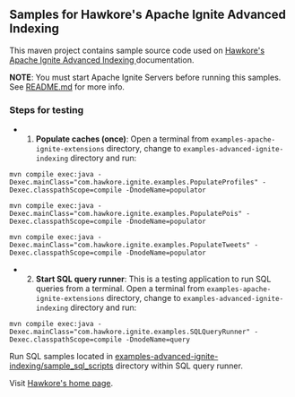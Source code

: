 ## Samples for Hawkore's Apache Ignite Advanced Indexing

This maven project contains sample source code used on [Hawkore's Apache Ignite Advanced Indexing
](https://docs.hawkore.com/private/apache-ignite-advanced-indexing) documentation.

**NOTE**: You must start Apache Ignite Servers before running this samples. See [README.md](../ignite-server-node-test/README.md) for more info.

### Steps for testing

- 1. **Populate caches (once)**: Open a terminal from `examples-apache-ignite-extensions` directory, change to `examples-advanced-ignite-indexing` directory and run:
```
mvn compile exec:java -Dexec.mainClass="com.hawkore.ignite.examples.PopulateProfiles" -Dexec.classpathScope=compile -DnodeName=populator

mvn compile exec:java -Dexec.mainClass="com.hawkore.ignite.examples.PopulatePois" -Dexec.classpathScope=compile -DnodeName=populator

mvn compile exec:java -Dexec.mainClass="com.hawkore.ignite.examples.PopulateTweets" -Dexec.classpathScope=compile -DnodeName=populator
```

- 2. **Start SQL query runner**: This is a testing application to run SQL queries from a terminal. Open a terminal from `examples-apache-ignite-extensions` directory, change to `examples-advanced-ignite-indexing` directory and run:
```
mvn compile exec:java -Dexec.mainClass="com.hawkore.ignite.examples.SQLQueryRunner" -Dexec.classpathScope=compile -DnodeName=query
```

Run SQL samples located in [examples-advanced-ignite-indexing/sample_sql_scripts](sample_sql_scripts) directory within SQL query runner.


Visit [Hawkore's home page](https://www.hawkore.com).